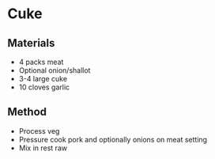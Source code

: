 # Cuke
## Materials
* 4 packs meat
* Optional onion/shallot
* 3-4 large cuke
* 10 cloves garlic

## Method
* Process veg
* Pressure cook pork and optionally onions on meat setting
* Mix in rest raw
